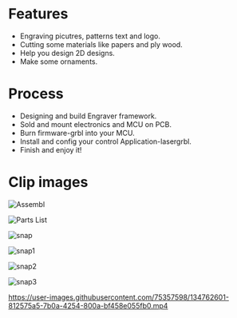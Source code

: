 # Features

- Engraving picutres, patterns text and logo.
- Cutting some materials like papers and ply wood.
- Help you design 2D designs.
- Make some ornaments.

# Process

- Designing and build Engraver framework.
- Sold and mount electronics and MCU on PCB.
- Burn firmware-grbl into your MCU.
- Install and config your control Application-lasergrbl.
- Finish and enjoy it!

# Clip images

![Assembl](https://user-images.githubusercontent.com/75357598/134762597-f52168db-8b6a-4c37-9c4c-a8e91b04b5ee.jpg)

![Parts List](https://user-images.githubusercontent.com/75357598/135229519-10439e04-521f-4863-9862-03af1e3181b0.jpg)

![snap](https://user-images.githubusercontent.com/75357598/134762679-287e86b3-f670-4be8-91ee-60e440e5a392.jpg)

![snap1](https://user-images.githubusercontent.com/75357598/134762840-3b46b8b1-27a2-4fe3-8490-7da7506e68e5.jpeg)

![snap2](https://user-images.githubusercontent.com/75357598/134762844-83423281-c3ff-42a4-a738-00f1c5c02266.jpeg)

![snap3](https://user-images.githubusercontent.com/75357598/134762846-65776fcc-de77-492a-bb6a-63729a975fe3.jpeg)

https://user-images.githubusercontent.com/75357598/134762601-812575a5-7b0a-4254-800a-bf458e055fb0.mp4
